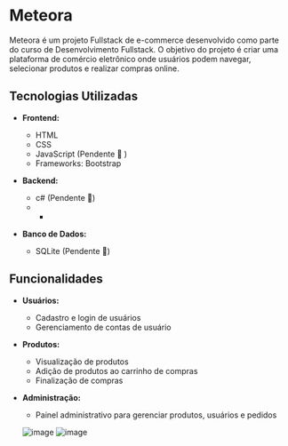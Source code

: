 # Meteora

Meteora é um projeto Fullstack de e-commerce desenvolvido como parte do curso de Desenvolvimento Fullstack. 
O objetivo do projeto é criar uma plataforma de comércio eletrônico onde usuários podem navegar, selecionar produtos e realizar compras online.

## Tecnologias Utilizadas

- **Frontend:**
  - HTML
  - CSS
  - JavaScript  (Pendente 🚧 )
  - Frameworks: Bootstrap

- **Backend:**
  - c# (Pendente 🚧)
  - - 

- **Banco de Dados:**
  - SQLite (Pendente 🚧)

## Funcionalidades

- **Usuários:**
  - Cadastro e login de usuários
  - Gerenciamento de contas de usuário

- **Produtos:**
  - Visualização de produtos
  - Adição de produtos ao carrinho de compras
  - Finalização de compras

- **Administração:**
  - Painel administrativo para gerenciar produtos, usuários e pedidos
 
  ![image](https://github.com/user-attachments/assets/d21816b9-fc30-4e70-9116-1e513a4e4634)
  ![image](https://github.com/user-attachments/assets/9b15d2bf-0e3c-441d-953c-46547b0816f0)

